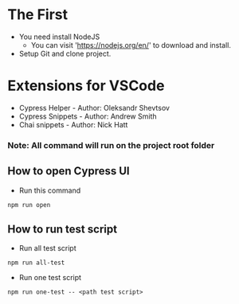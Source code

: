 # The First
- You need install NodeJS
    - You can visit 'https://nodejs.org/en/' to download and install.
- Setup Git and clone project.

# Extensions for VSCode
 - Cypress Helper - Author: Oleksandr Shevtsov
 - Cypress Snippets - Author: Andrew Smith
 - Chai snippets - Author: Nick Hatt

### Note: All command will run on the project root folder

## How to open Cypress UI
 - Run this command
```
npm run open
```
## How to run test script
 - Run all test script
 ```
 npm run all-test
 ```
 - Run one test script
```
npm run one-test -- <path test script>
```
